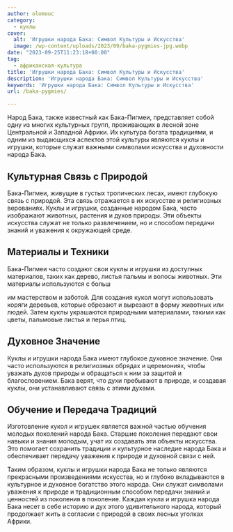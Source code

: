 ```yaml
---
author: olomouc
category:
  - куклы
cover:
  alt: 'Игрушки народа Бака: Символ Культуры и Искусства'
  image: /wp-content/uploads/2023/09/baka-pygmies-jpg.webp
date: "2023-09-25T11:23:18+00:00"
tag:
  - африканская-культура
title: 'Игрушки народа Бака: Символ Культуры и Искусства'
description: 'Игрушки народа Бака: Символ Культуры и Искусства'
keywords: 'Игрушки народа Бака: Символ Культуры и Искусства'
url: /baka-pygmies/

---
```

Народ Бака, также известный как Бака-Пигмеи, представляет собой одну из многих культурных групп, проживающих в лесной зоне Центральной и Западной Африки. Их культура богата традициями, и одним из выдающихся аспектов этой культуры являются куклы и игрушки, которые служат важными символами искусства и духовности народа Бака.

## Культурная Связь с Природой

Бака-Пигмеи, живущие в густых тропических лесах, имеют глубокую связь с природой. Эта связь отражается в их искусстве и религиозных верованиях. Куклы и игрушки, созданные народом Бака, часто изображают животных, растения и духов природы. Эти объекты искусства служат не только развлечением, но и способом передачи знаний и уважения к окружающей среде.

## Материалы и Техники

Бака-Пигмеи часто создают свои куклы и игрушки из доступных материалов, таких как дерево, листья пальмы и волосы животных. Эти материалы используются с больш

им мастерством и заботой. Для создания кукол могут использовать коряги деревьев, которые обрезают и вырезают в форму животных или людей. Затем куклы украшаются природными материалами, такими как цветы, пальмовые листья и перья птиц.

## Духовное Значение

Куклы и игрушки народа Бака имеют глубокое духовное значение. Они часто используются в религиозных обрядах и церемониях, чтобы уважать духов природы и обращаться к ним за защитой и благословением. Бака верят, что духи пребывают в природе, и создавая куклы, они устанавливают связь с этими духами.

## Обучение и Передача Традиций

Изготовление кукол и игрушек является важной частью обучения молодых поколений народа Бака. Старшие поколения передают свои навыки и знания молодым, учат их создавать эти объекты искусства. Это помогает сохранить традиции и культурное наследие народа Бака и обеспечивает передачу уважения к природе и духовной связи с ней.

Таким образом, куклы и игрушки народа Бака не только являются прекрасными произведениями искусства, но и глубоко вкладываются в культурное и духовное богатство этого народа. Они служат символами уважения к природе и традиционным способом передачи знаний и ценностей из поколения в поколение. Каждая кукла и игрушка народа Бака несет в себе историю и дух этого удивительного народа, который продолжает жить в согласии с природой в своих лесных уголках Африки.
